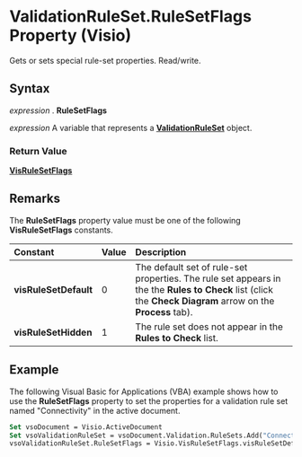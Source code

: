 
# ValidationRuleSet.RuleSetFlags Property (Visio)

Gets or sets special rule-set properties. Read/write.


## Syntax

 _expression_ . **RuleSetFlags**

 _expression_ A variable that represents a **[ValidationRuleSet](cd2fc58a-5d7c-cf31-7aab-41bdeee9f105.md)** object.


### Return Value

 **[VisRuleSetFlags](3057a46e-7721-3e70-8499-ca296efa0474.md)**


## Remarks

The  **RuleSetFlags** property value must be one of the following **VisRuleSetFlags** constants.



|**Constant**|**Value**|**Description**|
|:-----|:-----|:-----|
| **visRuleSetDefault**|0|The default set of rule-set properties. The rule set appears in the the  **Rules to Check** list (click the **Check Diagram** arrow on the **Process** tab).|
| **visRuleSetHidden**|1|The rule set does not appear in the  **Rules to Check** list.|

## Example

The following Visual Basic for Applications (VBA) example shows how to use the  **RuleSetFlags** property to set the properties for a validation rule set named "Connectivity" in the active document.


```vb
Set vsoDocument = Visio.ActiveDocument
Set vsoValidationRuleSet = vsoDocument.Validation.RuleSets.Add("Connectivity")
vsoValidationRuleSet.RuleSetFlags = Visio.VisRuleSetFlags.visRuleSetDefault
```

